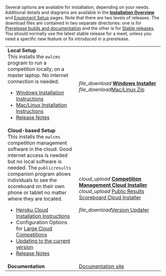 Several options are available for installation, depending on your needs. Additional details and diagrams are available in the [**Installation Overview**](InstallationOverview) and [Equipment Setup](EquipmentSetup) pages.  Note that there are two levels of releases. The download files are contained in two separate directories: one is for [ Prerelease builds and documentation](https://github.com/owlcms/owlcms4-prerelease) and the other is for [Stable releases](https://github.com/owlcms/owlcms4).  You should normally use the latest stable release for a meet, unless you need a specific new feature or fix introduced in a prerelease.

|                                                              |                                                              |
| ------------------------------------------------------------ | ------------------------------------------------------------ |
| **Local Setup** <br />This installs the `owlcms` program to run a competition locally, on a master laptop.  No internet connection is needed.<ul><li>[Windows Installation Instructions](https://owlcms.github.io/owlcms4-prerelease/#/LocalWindowsSetup)<li>[Mac/Linux Installation Instructions](https://owlcms.github.io/owlcms4-prerelease/#/LocalLinuxMacSetup)<li><nobr>[Release Notes](https://github.com/owlcms/owlcms4-prerelease/releases/tag/37.0.0-beta12)</nobr></ul> | <nobr><i class="material-icons" style="transform: translatey(0.30em)">file_download</i>  **[Windows Installer](https://github.com/owlcms/owlcms4-prerelease/releases/download/37.0.0-beta12/owlcms_setup_37.0.0-beta12.exe)**</nobr><br/><i class="material-icons" style="transform: translatey(0.30em)">file_download</i>[Mac/Linux Zip](https://github.com/owlcms/owlcms4-prerelease/releases/download/37.0.0-beta12/owlcms_37.0.0-beta12.zip) |
| **Cloud-based Setup**<br />This installs the `owlcms` competition management software in the cloud. Good internet access is needed but no local software is needed. The `publicresults` companion program allows individuals to see the scoreboard on their own phone or tablet no matter where they are located.<ul><li>[Heroku Cloud Installation Instructions](https://owlcms.github.io/owlcms4-prerelease/#/Heroku)</li><li>Configuration Options for [Large Cloud Competitions](https://owlcms.github.io/owlcms4-prerelease/#/HerokuLarge)</li><li>[Updating to the current version](https://owlcms.github.io/owlcms4-prerelease/#/UpdatingCloudApplications)</li><li><nobr>[Release Notes](https://github.com/owlcms/owlcms4-prerelease/releases/tag/37.0.0-beta12)</nobr></li></ul> | <i class="material-icons" style="transform: translatey(0.30em)">cloud_upload</i> **[Competition Management Cloud Installer](https://github.com/owlcms/owlcms-heroku-prerelease/blob/master/README.md)**<br><i class="material-icons" style="transform: translatey(0.30em)">cloud_upload</i> [Public Results Scoreboard Cloud Installer](https://github.com/owlcms/publicresults-heroku-prerelease/blob/master/README.md)<br/><br/><i class="material-icons" style="transform: translatey(0.30em)">file_download</i>[Version Updater](https://github.com/owlcms/owlcms4-heroku-updater/releases) |
| **Documentation**                                            | [Documentation site](https://owlcms.github.io/owlcms4-prerelease/#/index) |

